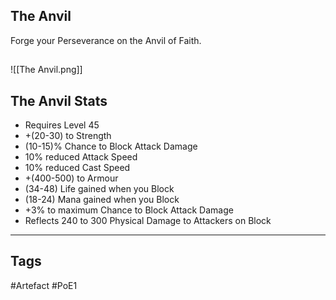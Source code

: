 ## The Anvil
Forge your Perseverance on the Anvil of Faith.
##
![[The Anvil.png]]
## The Anvil Stats
- Requires Level 45
- +(20-30) to Strength
- (10-15)% Chance to Block Attack Damage
- 10% reduced Attack Speed
- 10% reduced Cast Speed
- +(400-500) to Armour
- (34-48) Life gained when you Block
- (18-24) Mana gained when you Block
- +3% to maximum Chance to Block Attack Damage
- Reflects 240 to 300 Physical Damage to Attackers on Block


---
## Tags
#Artefact
#PoE1